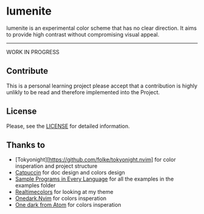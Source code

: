 # lumenite

lumenite is an experimental color scheme that has no clear direction. It aims to provide high contrast without compromising visual appeal. 

---

WORK IN PROGRESS

## Contribute

This is a personal learning project please accept that a contribution is highly unlikly to be read and therefore implemented into the Project.


## License

Please, see the [LICENSE](https://github.com/catppuccin/catppuccin/blob/main/LICENSE) for detailed information.

## Thanks to

- [Tokyonight][https://github.com/folke/tokyonight.nvim] for color insperation and project structure 
- [Catpuccin](https://github.com/catppuccin/catppuccin/) for doc design and colors design
- [Sample Programs in Every Language](https://github.com/TheRenegadeCoder/sample-programs) for all the examples in the examples folder
- [Realtimecolors](https://www.realtimecolors.com/) for looking at my theme
- [Onedark.Nvim](https://github.com/navarasu/onedark.nvim/blob/) for colors insperation
- [One dark from Atom](https://github.com/atom/atom/tree/master/packages/one-dark-ui) for colors insperation

